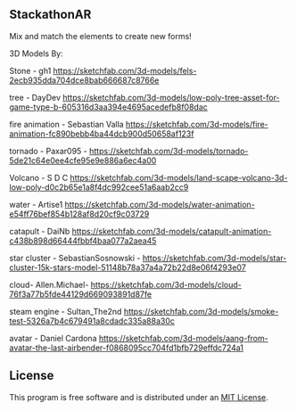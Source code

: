 ## StackathonAR

Mix and match the elements to create new forms!


3D Models By:


Stone - gh1 https://sketchfab.com/3d-models/fels-2ecb935dda704dce8bab666687c8766e

tree - DayDev https://sketchfab.com/3d-models/low-poly-tree-asset-for-game-type-b-605316d3aa394e4695acedefb8f08dac

fire animation - Sebastian Valla https://sketchfab.com/3d-models/fire-animation-fc890bebb4ba44dcb900d50658af123f

tornado - Paxar095 - https://sketchfab.com/3d-models/tornado-5de21c64e0ee4cfe95e9e886a6ec4a00

Volcano - S D C https://sketchfab.com/3d-models/land-scape-volcano-3d-low-poly-d0c2b65e1a8f4dc992cee51a6aab2cc9

water - Artise1 https://sketchfab.com/3d-models/water-animation-e54ff76bef854b128af8d20cf9c03729

catapult - DaiNb https://sketchfab.com/3d-models/catapult-animation-c438b898d66444fbbf4baa077a2aea45

star cluster - SebastianSosnowski - https://sketchfab.com/3d-models/star-cluster-15k-stars-model-51148b78a37a4a72b22d8e06f4293e07

cloud- Allen.Michael- https://sketchfab.com/3d-models/cloud-76f3a77b5fde44129d669093891d87fe

steam engine - Sultan_The2nd https://sketchfab.com/3d-models/smoke-test-5326a7b4c679491a8cdadc335a88a30c

avatar - Daniel Cardona  https://sketchfab.com/3d-models/aang-from-avatar-the-last-airbender-f0868095cc704fd1bfb729effdc724a1


## License

This program is free software and is distributed under an [MIT License](LICENSE).

